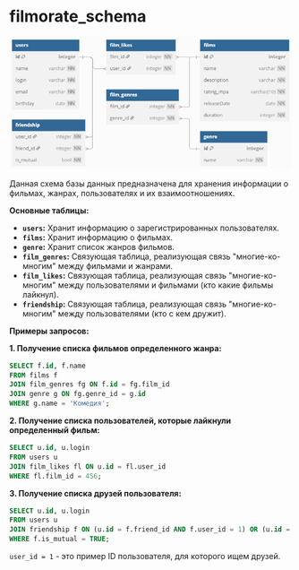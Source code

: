 # filmorate_schema

![DB tables Shema of the filmorate project](https://github.com/AleksandrChistov/filmorate_schema/blob/main/Снимок%20экрана%202025-04-27%20161409.png)

Данная схема базы данных предназначена для хранения информации о фильмах, жанрах, пользователях и их взаимоотношениях.

**Основные таблицы:**

*   **`users`:** Хранит информацию о зарегистрированных пользователях.
*   **`films`:**  Хранит информацию о фильмах.
*   **`genre`:** Хранит список жанров фильмов.
*   **`film_genres`:**  Связующая таблица, реализующая связь "многие-ко-многим" между фильмами и жанрами.
*   **`film_likes`:** Связующая таблица, реализующая связь "многие-ко-многим" между пользователями и фильмами (кто какие фильмы лайкнул).
*   **`friendship`:** Связующая таблица, реализующая связь "многие-ко-многим" между пользователями (кто с кем дружит).

**Примеры запросов:**

**1. Получение списка фильмов определенного жанра:**

```sql
SELECT f.id, f.name
FROM films f
JOIN film_genres fg ON f.id = fg.film_id
JOIN genre g ON fg.genre_id = g.id
WHERE g.name = 'Комедия';
```

**2. Получение списка пользователей, которые лайкнули определенный фильм:**

```sql
SELECT u.id, u.login
FROM users u
JOIN film_likes fl ON u.id = fl.user_id
WHERE fl.film_id = 456;
```

**3. Получение списка друзей пользователя:**

```sql
SELECT u.id, u.login
FROM users u
JOIN friendship f ON (u.id = f.friend_id AND f.user_id = 1) OR (u.id = f.user_id AND f.friend_id = 1)
WHERE f.is_mutual = TRUE;
```
`user_id = 1` - это пример ID пользователя, для которого ищем друзей.
